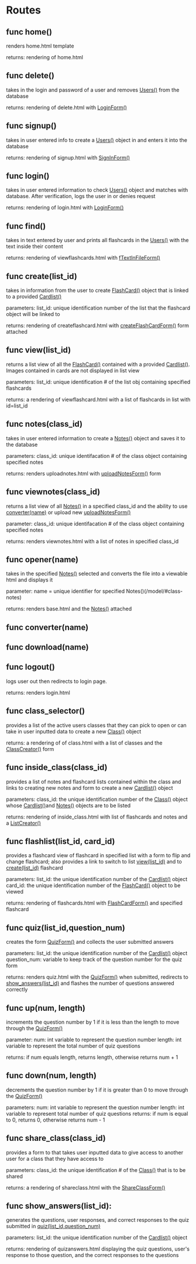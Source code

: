 # Routes

## func home()

renders home.html template
	
returns:
	rendering of home.html

## func delete()

takes in the login and password of a user and removes [Users()](/model/#class-user) from the database

returns: 
        rendering of delete.html with [LoginForm()](/forms/#class-loginform) <br>

## func signup()

takes in user entered info to create a [Users()](/model/#class-user) object in and enters it into the database
	
returns: rendering of signup.html with [SignInForm()](/forms/#class-signinform) <br>

## func login()

takes in user entered information to check [Users()](/model/#class-user) object and matches with database. After verification, logs the user in or denies request

returns: rendering of login.html with [LoginForm()](/forms/#class-loginform)

## func find()

takes in text entered by user and prints all flashcards in the [Users()](/model/#class-class) with the text inside their content

returns:
        rendering of viewflashcards.html with [fTextInFileForm()](/forms/#class-ftextinfileform) <br>   

## func create(list_id)

takes in information from the user to create [FlashCard()](/model/#class-flashcard) object that is linked to a provided [Cardlist()](/model/#class-cardlist)
	
parameters:
		list_id: unique identification number of the list that the flashcard object will be linked to
			
returns:
		rendering of createflashcard.html with [createFlashCardForm()](/forms/#class-createflashcardform) form attached

## func view(list_id)

returns a list view of all the  [FlashCard()](/model/#class-flashcard) contained with a provided [Cardlist()](/model/#class-cardlist). Images contained in cards are not displayed in list view
	
parameters:
		list_id: unique identification # of the list obj containing specified flashcards
			
returns:
		a rendering of viewflashcard.html with a list of flashcards in list with id=list_id

## func notes(class_id)

takes in user entered information to create a [Notes()](/models/#class-notes) object and saves it to the database

parameters:
		class_id: unique identifacation # of the class object containing specified notes

returns: renders uploadnotes.html with [uploadNotesForm()](/forms/#class-uploadNotesForm) form 


## func viewnotes(class_id)

returns a list view of all [Notes()](/model/#class-notes) in a specified class_id and the ability to use [converter(name)](/routes/#func-convertername) or upload new [uploadNotesForm()](/forms/#class-uploadNotesForm)

parameter:
		class_id: unique identifacation # of the class object containing specified notes

returns: renders viewnotes.html with a list of notes in specified class_id

## func opener(name)

takes in the specified [Notes()](/model/#class-notes) selected and converts the file into a viewable html and displays it

parameter:
		name = unique identifier for specified Notes()(/model/#class-notes)

returns: renders base.html and the [Notes()](/model/#class-notes) attached

## func converter(name)

## func download(name)

## func logout()

logs user out then redirects to login page.

returns: renders login.html 

## func class_selector()

provides a list of the active users classes that they can pick to open or can take in user inputted data to create a new [Class()](/model/#class-class) object
	
returns:
        a rendering of of class.html with a list of classes and the [ClassCreator()](/forms/#class-classcreators) form

## func inside_class(class_id)

provides a list of notes and flashcard lists contained within the class and links to creating new notes and form to create a new [Cardlist()](/model/#class-cardlist) object

parameters:
		class_id: the unique identification number of the [Class()](/model/#class-class) object whose [Cardlist()](/model/#class-cardlist)and [Notes()](/model/#class-notes)  objects are to be listed
		
returns:
		rendering of inside_class.html with list of flashcards and notes and a [ListCreator()](/forms/#class-listcreator)


## func flashlist(list_id, card_id)

provides a flashcard view of flashcard in specified list with a form to flip and change flashcard; also provides a link to switch to list [view(list_id)](/routes/#func-viewlist_id) and to [create(list_id)](/routes/#func-createlist_id) flashcard

parameters:
		list_id: the unique identification number of the [Cardlist()](/model/#class-cardlist) object 
		card_id: the unique identification number of the [FlashCard()](/model/#class-flashcard) object to be viewed
		
returns:
		rendering of flashcards.html with [FlashCardForm()](/forms/#class-flashcardform) and specified flashcard

## func quiz(list_id,question_num)

creates the form [QuizForm()](/forms/#class-quizform) and collects the user submitted answers

parameters:
        list_id: the unique identification number of the [Cardlist()](/model/#class-cardlist) object
        question_num: variable to keep track of the question number for the quiz form

returns: 
        renders quiz.html with the [QuizForm()](/forms/#class-quizform)
        when submitted, redirects to [show_answers(list_id)](/routes/#func-show_answerslist_id) and flashes the number of questions answered correctly

## func up(num, length)
increments the question number by 1 if it is less than the length to move through the [QuizForm()](/forms/#class-quizform)

parameter:
        num: int variable to represent the question number
        length: int variable to represent the total number of quiz questions

returns:
        if num equals length, returns length, otherwise returns num + 1

## func down(num, length)
decrements the question number by 1 if it is greater than 0 to move through the [QuizForm()](/forms/#class-quizform)

parameters:
        num: int variable to represent the question number
        length: int variable to represent total number of quiz questions
returns: 
        if num is equal to 0, returns 0, otherwise returns num - 1

## func share_class(class_id)

provides a form to that takes user inputted data to give access to another user for a class that they have access to 

parameters:
		class_id: the unique identification # of the [Class()](/model/#class-class) that is to be shared 
		
returns: 
		a rendering of shareclass.html with the [ShareClassForm()](/forms/#class-shareclassform)

## func show_answers(list_id):

generates the questions, user responses, and correct responses to the quiz submitted in [quiz(list_id,question_num)](/routes/#func-quizlist_idquestion_num)

parameters:
        list_id: the unique identification number of the [Cardlist()](/model/#class-cardlist) object

returns:
        rendering of quizanswers.html displaying the quiz questions, user's response to those question, and the correct responses to the questions
